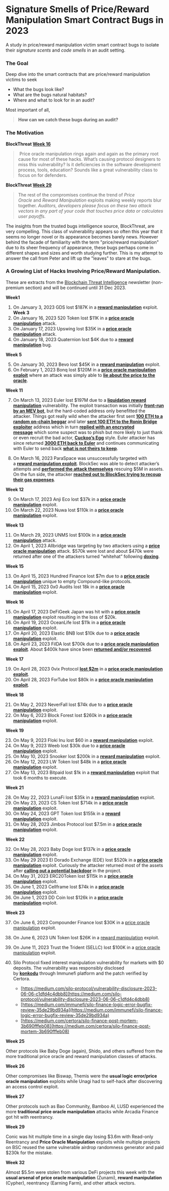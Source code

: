 
# Signature Smells of Price/Reward Manipulation Smart Contract Bugs in 2023


A study in price/reward manipulation victim smart contract bugs to isolate their _signature scents_ and _code smells_ in an audit setting.


### The Goal

Deep dive into the smart contracts that are price/reward manipulation victims to seek

- What the bugs look like? 
- What are the bugs natural habitats?
- Where and what to look for in an audit?

Most important of all, 

> **How can we catch these bugs during an audit?**


### The Motivation


**BlockThreat [Week 16](https://newsletter.blockthreat.io/p/blockthreat-week-16-2023)**
>  Price oracle manipulation rings again and again as the primary root cause for most of these hacks. What’s causing protocol designers to miss this vulnerability? Is it deficiencies in the software development process, tools, education? Sounds like a great vulnerability class to focus on for defenders.

**BlockThreat [Week 29](https://newsletter.blockthreat.io/p/blockthreat-week-29-2023)**
> The rest of the compromises continue the trend of _Price Oracle_ and _Reward Manipulation_ exploits making weekly reports blur together. _Auditors, developers please focus on these two attack vectors in any part of your code that touches price data or calculates user payoffs._ 


The insights from the trusted bugs intelligence source, BlockThreat, are very compelling. 
This class of vulnerability appears so often this year that it seems no longer novel or its appearance becomes barely news. 
However behind the facade of familiarity with the term "price/reward manipulation" due to its sheer frequency of appearance, these bugs perhaps come in different shapes and sizes and worth studying further. This is my attempt to answer the call from Peter and lift up the "leaves" to stare at the bugs. 



### A Growing List of Hacks Involving Price/Reward Manipulation. 

These are extracts from the [Blockchain Threat Intelligence](https://newsletter.blockthreat.io/) newsletter (non-premium section) and will be continued until 31 Dec 2023. 

**Week1**

1. On January 3, 2023 GDS lost $187K in a **[reward manipulation](https://medium.com/@numencyberlabs/gds-flash-loan-attack-technical-analysis-ae3ceb7a022c)** exploit.
**Week 3**
2. On January 16, 2023 520 Token lost $11K in a **[price oracle manipulation](https://twitter.com/BeosinAlert/status/1614970065992179712)** attack.    
3. On January 17, 2023 Upswing lost $35K in a **[price oracle manipulation](https://twitter.com/BlockSecTeam/status/1615521051487932418)** attack.
4. On January 18, 2023 Quaternion lost $4K due to a **[reward manipulation](https://twitter.com/BlockSecTeam/status/1615625897671004161)** bug.

**Week 5**

5. On January 30, 2023 Bevo lost $45K in a **[reward manipulation](https://twitter.com/BlockSecTeam/status/1620030206571593731)** exploit.
6. On February 1, 2023 Bonq lost $120M in a **[price oracle manipulation exploit](https://rekt.news/bonq-rekt/)** where an attack was simply able to **[lie about the price to the oracle](https://akshaysrivastav.hashnode.dev/culprit-behind-the-120-million-bonq-attack)**.

**Week 11**

7. On March 13, 2023 Euler lost $197M due to a **[liquidation reward manipulation](https://medium.com/@omniscia.io/euler-finance-incident-post-mortem-1ce077c28454)** vulnerability. The exploit transaction was initially **[front-run by an MEV bot](https://etherscan.io/tx/0x44b559c86ca8ccac5c16df507516ef19c06042a48cdbd865cb9db4c52d15ea17)**, but the hard-coded address only benefitted the attacker. Things got really wild when the attacker first sent **[100 ETH to a random on-chain beggar](https://etherscan.io/tx/0xcc8edbe70d22176e90027bb07047b5cc7541b169ef9ef71ae6d6793f344b8bc5)** and later **[sent 100 ETH to the Ronin Bridge exploiter](https://etherscan.io/tx/0x202a67d3a1d52e4dd5e1eebe49da511164b6e4a1ebe717dcf4674dd83a2bd457)** address which in turn **[replied with an encrypted message](https://etherscan.io/tx/0xcf0b3487dc443f1ef92b4fe27ff7f89e07588cdc0e2b37d50adb8158c697cea6)** which some suspect was to phish but more likely to just thank or even recruit the bad actor, **[Cuckoo’s Egg](https://archive.org/details/The_KGB_The_Computer_and_Me_1990)** style. Euler attacker has since returned **[3000 ETH back to Euler](https://etherscan.io/tx/0x20f89e9f029c1552ac1b1e2346c8305924ac76d9252a84c91a2b3157c669ab6a)** and continues communicating with Euler to send back **[what is not theirs to keep](https://etherscan.io/tx/0xcc73d182db1f36dbadf14205de7d543cfd1343396b50d34c768529aaab46a1c0)**.


8. On March 16, 2023 ParaSpace was unsuccessfully targeted with a **[reward manipulation exploit](https://medium.com/@Ancilia/thunderstorm-come-to-para-space-68f1dd6995b9)**. BlockSec was able to detect attacker’s attempts and **[performed the attack themselves](https://twitter.com/BlockSecTeam/status/1636650252844294144)** rescuing $5M in assets. On the fun side, the attacker **[reached out to BlockSec trying to recoup their gas expenses](https://etherscan.io/tx/0x8eb65ef100eb65273e42f227fb4b4b639531c2c892f4aa60c118c84dc677f98b)**.


**Week 12**

9. On March 17, 2023 Anji Eco lost $37k in a **[price oracle manipulation](https://blog.solidityscan.com/anji-eco-hack-analysis-improper-upgrades-2cf6922d47d7)** exploit.
10. On March 22, 2023 Nuwa lost $110k in a **[price oracle manipulation](https://twitter.com/NumenAlert/status/1638563104668925952)** exploit.

**Week 13**

11. On March 29, 2023 UNMS lost $100k in a **[price oracle manipulation](https://twitter.com/BeosinAlert/status/1641018602878042113)** attack.
12. On April 1, 2023 Allbridge was targeting by two attackers using a **[price oracle manipulation](https://blog.solidityscan.com/allbridge-hack-analysis-improper-business-logic-564fbadf38b2)** attack. $570k were lost and about $470k were returned after one of the attackers turned “whitehat” following **[doxing](https://twitter.com/bbbb/status/1642486972697526274)**.

**Week 15**

13. On April 15, 2023 Hundred Finance lost $7m due to a **[price oracle manipulation](https://www.numencyber.com/hundred-finance-exploit-7-million/)** unique to empty Compound-like protocols.
14. On April 15, 2023 0x0 Audits lost 18k in a **[price oracle manipulation](https://twitter.com/pcaversaccio/status/1647370508751577089)** exploit.

**Week 16**

15. On April 17, 2023 DeFiGeek Japan was hit with a **[price oracle manipulation](https://docs.google.com/document/d/1cdl86tgbPbVRp7KvBXCGG9vfHUpF2yQRfIyPeLr8nlo/edit)** exploit resulting in the loss of $20k.
16. On April 19, 2023 OceanLife lost $11k in a **[price oracle manipulation](https://blog.solidityscan.com/ocean-life-token-hack-analysis-flash-loan-attack-ded51d0ee574)** exploit.
17. On April 20, 2023 Elastic BNB lost $10k due to a **[price oracle manipulation](https://twitter.com/BeosinAlert/status/1648970953307877377)** exploit.
18. On April 23, 2023 FilDA lost $700k due to a **[price oracle manipulation exploit](https://fildafinance.medium.com/filda-exploit-statement-49ec69e34c53)**. About $400k have since been **[returned and/or recovered](https://fildafinance.medium.com/filda-exploit-update-2-67ea532844)**.

**Week 17**

19.  On April 28, 2023 0vix Protocol **[lost $2m](https://0vixprotocol.medium.com/0vix-exploit-post-mortem-15c882dcf479)** in a **[price oracle manipulation exploit](https://quillaudits.medium.com/decoding-ovix-protocols-2-million-exploit-quillaudits-92befc250e7c)**.
20. On April 28, 2023 ForTube lost $80k in a **[price oracle manipulation exploit](https://twitter.com/AnciliaInc/status/1651984219990810624)**.

**Week 18**

21. On May 2, 2023 NeverFall lost $74k due to a **[price oracle manipulation](https://medium.com/neptune-mutual/how-was-neverfall-project-exploited-fc5240160427)** exploit.
22. On May 6, 2023 Block Forest lost $260k in a **[price oracle manipulation](https://twitter.com/AnciliaInc/status/1654906431534153728)** exploit.

**Week 19**

23. On May 9, 2023 Floki Inu lost $60 in a **[reward manipulation](https://twitter.com/AnciliaInc/status/1655971355790286849)** exploit.
24. On May 9, 2023 Weeb lost $30k due to a **[price oracle manipulation](https://twitter.com/Alchemyst0x/status/1656034647808065538)** exploit.
25. On May 10, 2023 Snooker lost $200k in a **[reward manipulation](https://blog.solidityscan.com/snooker-token-hack-analysis-acd89cce6311)** exploit.
26. On May 12, 2023 LW Token lost $48k in a **[price oracle manipulation](https://twitter.com/PeckShieldAlert/status/1656850634312925184)** exploit. 
27. On May 13, 2023 Bitpaid lost $1k in a **[reward manipulation](https://twitter.com/BlockSecTeam/status/1657411284076478465)** exploit that took 6 months to execute.

**Week 21**

28. On May 22, 2023 LunaFi lost $35k in a **[reward manipulation](https://medium.com/neptune-mutual/how-was-lunafi-exploited-80d661e3a08a)** exploit.
29. On May 23, 2023 CS Token lost $714k in a **[price oracle manipulation](https://twitter.com/BeosinAlert/status/1661202338290487296)** exploit.
30. On May 24, 2023 GPT Token lost $155k in a **[reward manipulation](https://twitter.com/Phalcon_xyz/status/1661424685320634368)** exploit.
31. On May 28, 2023 Jimbos Protocol lost $7.5m in a **[price oracle manipulation](https://medium.com/numen-cyber-labs/a-detailed-analysis-of-arbitrum-based-jimbos-protocol-7-5-million-hack-36af84faee2)** exploit.

**Week 22**

32. On May 28, 2023 Baby Doge lost $137k in a **[price oracle manipulation](https://twitter.com/pennysplayer/status/1662737500870414341)** exploit.
33. On May 29 2023 El Dorado Exchange (EDE) lost $520k in a **[price oracle manipulation](https://medium.com/numen-cyber-labs/a-detailed-analysis-on-ede-finances-520k-hack-1187a5f274db)** exploit. Curiously the attacker returned most of the assets after **[calling out a potential backdoor](https://cryptoslate.com/ede-finance-attacker-returns-over-400k-after-team-admits-price-manipulation/)** in the project.
34. On May 31, 2023 ERC20Token lost $115k in a **[price oracle manipulation](https://twitter.com/BlockSecTeam/status/1663810037788311561)** exploit.
35. On June 1, 2023 Cellframe lost $74k in a **[price oracle manipulation](https://slowmist.medium.com/a-brief-analysis-on-the-cellframe-hack-b74b72b8e2e6)** exploit.
36. On June 1, 2023 DD Coin lost $126k in a **[price oracle manipulation](https://twitter.com/PeckShieldAlert/status/1664167119091810304)** exploit.


**Week 23**

37. On June 6, 2023 Compounder Finance lost $30K in a [price oracle manipulation](https://twitter.com/HypernativeLabs/status/1666330194708144129) exploit.

38. On June 6, 2023 UN Token lost $26K in a [reward manipulation](https://twitter.com/BeosinAlert/status/1666099182032265216) exploit.


39. On June 11, 2023 Trust the Trident (SELLC) lost $100K in a [price oracle manipulation](https://twitter.com/PeckShieldAlert/status/1668151112569065472) exploit.


40. Silo Protocol fixed interest manipulation vulnerability for markets with $0 deposits. The vulnerability was responsibly disclosed by **[konkodu](https://twitter.com/kankodu)** through Immunefi platform and the patch verified by Certora.
    - [https://medium.com/silo-protocol/vulnerability-disclosure-2023-06-06-c1dfd4c4dbb8](https://medium.com/silo-protocol/vulnerability-disclosure-2023-06-06-c1dfd4c4dbb8)
    - [https://medium.com/immunefi/silo-finance-logic-error-bugfix-review-35de29bd934a](https://medium.com/immunefi/silo-finance-logic-error-bugfix-review-35de29bd934a)
    - [https://medium.com/certora/silo-finance-post-mortem-3b690fffeb08](https://medium.com/certora/silo-finance-post-mortem-3b690fffeb08)


**Week 25**

Other protocols like Baby Doge (again), Shido, and others suffered from the more traditional price oracle and reward manipulation classes of attacks.

**Week 26**

Other compromises like Biswap, Themis were the **usual logic error/price oracle manipulation** exploits while Unagi had to self-hack after discovering an access control exploit.

**Week 27**

Other protocols such as Bao Community, Bamboo AI, LUSD experienced the more **traditional price oracle manipulation** attacks while Arcadia Finance got hit with reentrancy.

**Week 29**

Conic was hit multiple time in a single day losing $3.6m with Read-only Reentrancy and **Price Oracle Manipulation** exploits while multiple projects on BSC reused the same vulnerable airdrop randomness generator and paid $230k for the mistake.

**Week 32**

Almost $5.5m were stolen from various DeFi projects this week with the **usual arsenal of price oracle manipulation** (Zunami), **reward manipulation** (Cypher), reentrancy (Earning Farm), and other attack vectors.
